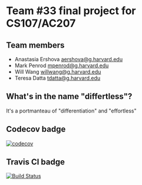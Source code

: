 # Team #33 final project for CS107/AC207

## Team members

* Anastasia Ershova aershova@g.harvard.edu
* Mark Penrod mpenrod@g.harvard.edu
* Will Wang willwang@g.harvard.edu
* Teresa Datta tdatta@g.harvard.edu

## What's in the name "differtless"?

It's a portmanteau of "differentiation" and "effortless"

## Codecov badge

[![codecov](https://codecov.io/gh/differtless/cs107-FinalProject/branch/master/graph/badge.svg?token=AN6QT71WV9)](https://codecov.io/gh/differtless/cs107-FinalProject)

## Travis CI badge

[![Build Status](https://travis-ci.com/differtless/cs107-FinalProject.svg?token=ZrM8oyab1Y4rgKUpwoqF&branch=testdev)](https://travis-ci.com/differtless/cs107-FinalProject)
